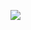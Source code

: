 
<p> <img align="left" src="https://github-readme-stats.vercel.app/api/top-langs/?username=wallnnut" /></p>

